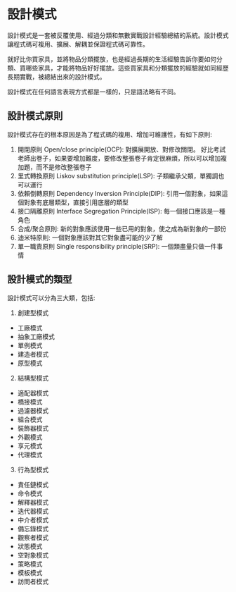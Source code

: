 # 設計模式

設計模式是一套被反覆使用、經過分類和無數實戰設計經驗總結的系統。設計模式讓程式碼可複用、擴展、解耦並保證程式碼可靠性。

就好比你買家具，並將物品分類擺放，也是經過長期的生活經驗告訴你要如何分類、買哪些家具，才能將物品好好擺放。這些買家具和分類擺放的經驗就如同經歷長期實戰，被總結出來的設計模式。

設計模式在任何語言表現方式都是一樣的，只是語法略有不同。

## 設計模式原則 
設計模式存在的根本原因是為了程式碼的複用、增加可維護性，有如下原則:
1. 開閉原則 Open/close principle(OCP): 對擴展開放、對修改關閉。
   好比考試老師出卷子，如果要增加難度，要修改整張卷子肯定很麻煩，所以可以增加複加題，而不是修改整張卷子
2. 里式轉換原則 Liskov substitution principle(LSP): 子類繼承父類，單獨調也可以運行
3. 依賴倒轉原則 Dependency Inversion Principle(DIP): 引用一個對象，如果這個對象有底層類型，直接引用底層的類型
4. 接口隔離原則 Interface Segregation Principle(ISP): 每一個接口應該是一種角色
5. 合成/聚合原則: 新的對象應該使用一些已用的對象，使之成為新對象的一部份
6. 迪米特原則: 一個對象應該對其它對象盡可能的少了解
7. 單一職責原則 Single responsibility principle(SRP): 一個類盡量只做一件事情

## 設計模式的類型
設計模式可以分為三大類，包括:
1. 創建型模式
  * 工廠模式
  * 抽象工廠模式
  * 單例模式
  * 建造者模式
  * 原型模式
2. 結構型模式
  * 適配器模式
  * 橋接模式
  * 過濾器模式
  * 組合模式
  * 裝飾器模式
  * 外觀模式
  * 享元模式
  * 代理模式
3. 行為型模式
  * 責任鏈模式
  * 命令模式
  * 解釋器模式
  * 迭代器模式
  * 中介者模式
  * 備忘錄模式
  * 觀察者模式
  * 狀態模式
  * 空對象模式
  * 策略模式
  * 模板模式
  * 訪問者模式